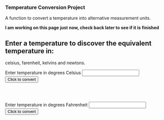 ### Temperature Conversion Project

A function to convert a temperature into alternative measurement units.

**I am working on this page just now, check back later to see if it is finished**

## Enter a temperature to discover the equivalent temperature in:
celsius, farenheit, kelvins and newtons.

Enter temperature in degrees Celsius <input type="number" id="celsius" name="celsius"/> 
<input type="button" onclick="celsiusConverter()" value="Click to convert" />
<div id="theResult"><BR/></div>

<BR/>

Enter temperature in degrees Fahrenheit <input type="number" id="fahrenheit" name="fahrenheit"/> 
<input type="button" onclick="fahrenheitConverter()" value="Click to convert" />
<div id="theAnswer"><BR/></div>

<script>
function celsiusConverter() {
    let result = "";
    let celsius = document.getElementById("celsius").value;
    console.log(celsius);
    let kelvin = Math.round(273.15+=celsius);
    let fahrenheit = Math.round(celsius*(9/5)+32);
    let newton = Math.round(celsius*(33/100));
    result = `Degrees ${celsius} C, ${fahrenheit} F, ${kelvin} K, ${newton} N`;
    document.getElementById("theResult").innerHTML = result;
};

function fahrenheitConverter() {
    let answer = "";
    let fahrenheit = document.getElementById("fahrenheit").value;
    console.log(fahrenheit);
    let celsius = Math.round((fahrenheit-32)*5/9);
    let kelvin = Math.round(celsius+273.15);
    let newton = Math.round(celsius*(33/100));
    answer = `Degrees ${celsius} C, ${fahrenheit} F, ${kelvin} K, ${newton} N`; 
    document.getElementById("theAnswer").innerHTML = answer;
};
  </script>
